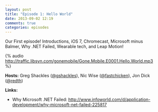 ```yaml
---
layout: post
title: "Episode 1: Hello World"
date: 2013-09-02 12:19
comments: true
categories: episodes
---
```


Our First episode!  Introductions, iOS 7, Chromecast, Microsoft minus Balmer, Why .NET Failed, Wearable tech, and Leap Motion!

<!-- more -->

{% audio http://traffic.libsyn.com/gonemobile/Gone.Mobile.E0001.Hello.World.mp3 %}

**Hosts:** Greg Shackles ([@gshackles](http://twitter.com/gshackles)), Nic Wise ([@fastchicken](http://twitter.com/fastchicken)), Jon Dick ([@redth](http://twitter.com/redth))

**Links:**

 - Why Microsoft .NET Failed: http://www.infoworld.com/d/application-development/why-microsoft-net-failed-225817

 